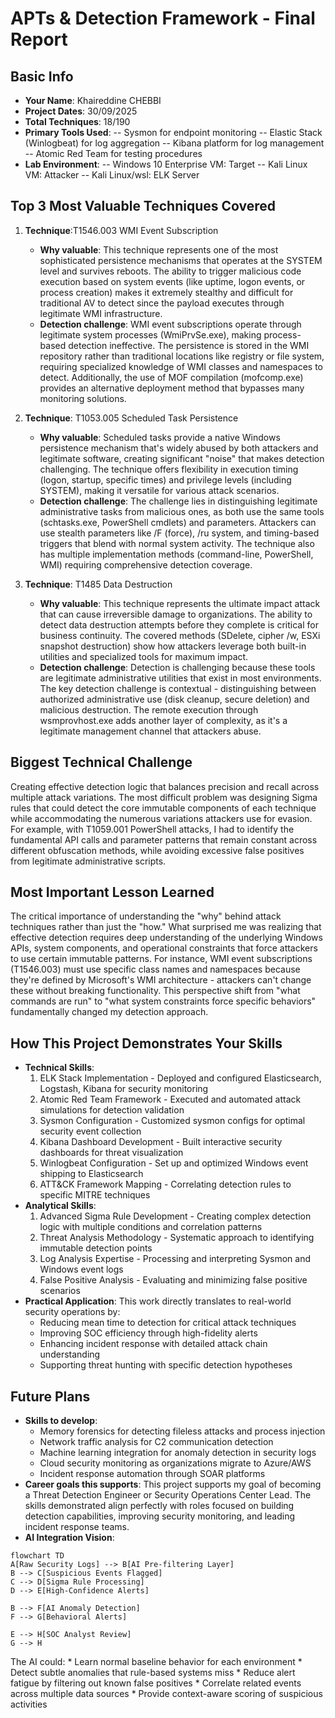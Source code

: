 # APTs & Detection Framework - Final Report

## Basic Info
- **Your Name**: Khaireddine CHEBBI
- **Project Dates**:  30/09/2025
- **Total Techniques**: 18/190
- **Primary Tools Used**:
    -- Sysmon for endpoint monitoring
    -- Elastic Stack (Winlogbeat) for log aggregation
    -- Kibana platform for log management
    -- Atomic Red Team for testing procedures
- **Lab Environment**:
    -- Windows 10 Enterprise VM: Target
    -- Kali Linux VM: Attacker
    -- Kali Linux/wsl: ELK Server

## Top 3 Most Valuable Techniques Covered
1. **Technique**:T1546.003 WMI Event Subscription
   - **Why valuable**:
        This technique represents one of the most sophisticated persistence mechanisms that operates at the SYSTEM level and survives reboots. The ability to trigger malicious code execution based on system events (like uptime, logon events, or process creation) makes it extremely stealthy and difficult for traditional AV to detect since the payload executes through legitimate WMI infrastructure.
   - **Detection challenge**:
        WMI event subscriptions operate through legitimate system processes (WmiPrvSe.exe), making process-based detection ineffective. The persistence is stored in the WMI repository rather than traditional locations like registry or file system, requiring specialized knowledge of WMI classes and namespaces to detect. Additionally, the use of MOF compilation (mofcomp.exe) provides an alternative deployment method that bypasses many monitoring solutions.

2. **Technique**: T1053.005 Scheduled Task Persistence
   - **Why valuable**: 
        Scheduled tasks provide a native Windows persistence mechanism that's widely abused by both attackers and legitimate software, creating significant "noise" that makes detection challenging. The technique offers flexibility in execution timing (logon, startup, specific times) and privilege levels (including SYSTEM), making it versatile for various attack scenarios.
   - **Detection challenge**:
        The challenge lies in distinguishing legitimate administrative tasks from malicious ones, as both use the same tools (schtasks.exe, PowerShell cmdlets) and parameters. Attackers can use stealth parameters like /F (force), /ru system, and timing-based triggers that blend with normal system activity. The technique also has multiple implementation methods (command-line, PowerShell, WMI) requiring comprehensive detection coverage.

3. **Technique**: T1485 Data Destruction
   - **Why valuable**:
        This technique represents the ultimate impact attack that can cause irreversible damage to organizations. The ability to detect data destruction attempts before they complete is critical for business continuity. The covered methods (SDelete, cipher /w, ESXi snapshot destruction) show how attackers leverage both built-in utilities and specialized tools for maximum impact.
   - **Detection challenge**:
        Detection is challenging because these tools are legitimate administrative utilities that exist in most environments. The key detection challenge is contextual - distinguishing between authorized administrative use (disk cleanup, secure deletion) and malicious destruction. The remote execution through wsmprovhost.exe adds another layer of complexity, as it's a legitimate management channel that attackers abuse.

## Biggest Technical Challenge
Creating effective detection logic that balances precision and recall across multiple attack variations. The most difficult problem was designing Sigma rules that could detect the core immutable components of each technique while accommodating the numerous variations attackers use for evasion. For example, with T1059.001 PowerShell attacks, I had to identify the fundamental API calls and parameter patterns that remain constant across different obfuscation methods, while avoiding excessive false positives from legitimate administrative scripts.

## Most Important Lesson Learned
The critical importance of understanding the "why" behind attack techniques rather than just the "how." What surprised me was realizing that effective detection requires deep understanding of the underlying Windows APIs, system components, and operational constraints that force attackers to use certain immutable patterns. For instance, WMI event subscriptions (T1546.003) must use specific class names and namespaces because they're defined by Microsoft's WMI architecture - attackers can't change these without breaking functionality. This perspective shift from "what commands are run" to "what system constraints force specific behaviors" fundamentally changed my detection approach.

## How This Project Demonstrates Your Skills
- **Technical Skills**:
    1. ELK Stack Implementation - Deployed and configured Elasticsearch, Logstash, Kibana for security monitoring
    2. Atomic Red Team Framework - Executed and automated attack simulations for detection validation
    3. Sysmon Configuration - Customized sysmon configs for optimal security event collection
    4. Kibana Dashboard Development - Built interactive security dashboards for threat visualization
    5. Winlogbeat Configuration - Set up and optimized Windows event shipping to Elasticsearch
    6. ATT&CK Framework Mapping - Correlating detection rules to specific MITRE techniques
- **Analytical Skills**:
    1. Advanced Sigma Rule Development - Creating complex detection logic with multiple conditions and correlation patterns
    2. Threat Analysis Methodology - Systematic approach to identifying immutable detection points
    3. Log Analysis Expertise - Processing and interpreting Sysmon and Windows event logs
    4. False Positive Analysis - Evaluating and minimizing false positive scenarios
- **Practical Application**:
    This work directly translates to real-world security operations by:
    * Reducing mean time to detection for critical attack techniques
    * Improving SOC efficiency through high-fidelity alerts
    * Enhancing incident response with detailed attack chain understanding
    * Supporting threat hunting with specific detection hypotheses

## Future Plans
- **Skills to develop**:
    * Memory forensics for detecting fileless attacks and process injection
    * Network traffic analysis for C2 communication detection
    * Machine learning integration for anomaly detection in security logs
    * Cloud security monitoring as organizations migrate to Azure/AWS
    * Incident response automation through SOAR platforms
- **Career goals this supports**:
    This project supports my goal of becoming a Threat Detection Engineer or Security Operations Center Lead. The skills demonstrated align perfectly with roles focused on building detection capabilities, improving security monitoring, and leading incident response teams.
- **AI Integration Vision**:
```mermaid
flowchart TD
A[Raw Security Logs] --> B[AI Pre-filtering Layer]
B --> C[Suspicious Events Flagged]
C --> D[Sigma Rule Processing]
D --> E[High-Confidence Alerts]

B --> F[AI Anomaly Detection]
F --> G[Behavioral Alerts]

E --> H[SOC Analyst Review]
G --> H
```
The AI could:
    * Learn normal baseline behavior for each environment
    * Detect subtle anomalies that rule-based systems miss
    * Reduce alert fatigue by filtering out known false positives
    * Correlate related events across multiple data sources
    * Provide context-aware scoring of suspicious activities
